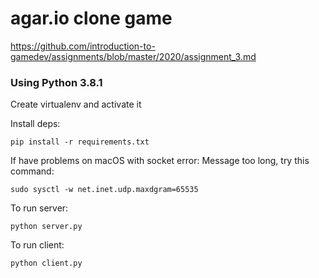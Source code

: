 # agar.io clone game

https://github.com/introduction-to-gamedev/assignments/blob/master/2020/assignment_3.md

### Using Python 3.8.1

Create virtualenv and activate it

Install deps:

    pip install -r requirements.txt
    
If have problems on macOS with socket error: Message too long, try this command:

    sudo sysctl -w net.inet.udp.maxdgram=65535
    
To run server:

    python server.py
    
To run client:

    python client.py

